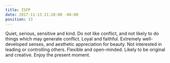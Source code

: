 ```yaml
---
title: ISFP
date: 2017-11-13 21:28:00 -06:00
position: 13
---
```


Quiet, serious, sensitive and kind. Do not like conflict, and not likely to do things which may generate conflict. Loyal and faithful. Extremely well-developed senses, and aesthetic appreciation for beauty. Not interested in leading or controlling others. Flexible and open-minded. Likely to be original and creative. Enjoy the present moment.